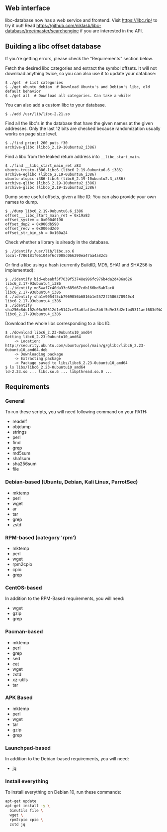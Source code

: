 ## Web interface

libc-database now has a web service and frontend. Visit https://libc.rip/ to
try it out! Read https://github.com/niklasb/libc-database/tree/master/searchengine
if you are interested in the API.


## Building a libc offset database

If you're getting errors, please check the "Requirements" section below.

Fetch the desired libc categories and extract the symbol offsets.
It will not download anything twice, so you can also use it to update your
database:

    $ ./get  # List categories
    $ ./get ubuntu debian  # Download Ubuntu's and Debian's libc, old default behavior
    $ ./get all  # Download all categories. Can take a while!

You can also add a custom libc to your database.

    $ ./add /usr/lib/libc-2.21.so

Find all the libc's in the database that have the given names at the given
addresses. Only the last 12 bits are checked because randomization usually
works on page size level.

    $ ./find printf 260 puts f30
    archive-glibc (libc6_2.19-10ubuntu2_i386)

Find a libc from the leaked return address into `__libc_start_main`.

    $ ./find __libc_start_main_ret a83
    ubuntu-trusty-i386-libc6 (libc6_2.19-0ubuntu6.6_i386)
    archive-eglibc (libc6_2.19-0ubuntu6_i386)
    ubuntu-utopic-i386-libc6 (libc6_2.19-10ubuntu2.3_i386)
    archive-glibc (libc6_2.19-10ubuntu2_i386)
    archive-glibc (libc6_2.19-15ubuntu2_i386)

Dump some useful offsets, given a libc ID. You can also provide your own names
to dump.

    $ ./dump libc6_2.19-0ubuntu6.6_i386
    offset___libc_start_main_ret = 0x19a83
    offset_system = 0x00040190
    offset_dup2 = 0x000db590
    offset_recv = 0x000ed2d0
    offset_str_bin_sh = 0x160a24

Check whether a library is already in the database.

    $ ./identify /usr/lib/libc.so.6
    local-f706181f06104ef6c7008c066290ea47aa4a82c5

Or find a libc using a hash (currently BuildID, MD5, SHA1 and SHA256 is
implemented):

    $ ./identify bid=ebeabf5f7039f53748e996fc976b4da2d486a626
    libc6_2.17-93ubuntu4_i386
    $ ./identify md5=af7c40da33c685d67cdb166bd6ab7ac0
    libc6_2.17-93ubuntu4_i386
    $ ./identify sha1=9054f5cb7969056b6816b1e2572f2506370940c4
    libc6_2.17-93ubuntu4_i386
    $ ./identify sha256=8dc102c06c50512d1e5142ce93a6faf4ec8b6f5d9e33d2e1b45311aef683d9b2
    libc6_2.17-93ubuntu4_i386

Download the whole libs corresponding to a libc ID.

    $ ./download libc6_2.23-0ubuntu10_amd64
    Getting libc6_2.23-0ubuntu10_amd64
        -> Location: http://security.ubuntu.com/ubuntu/pool/main/g/glibc/libc6_2.23-0ubuntu10_amd64.deb
        -> Downloading package
        -> Extracting package
        -> Package saved to libs/libc6_2.23-0ubuntu10_amd64
    $ ls libs/libc6_2.23-0ubuntu10_amd64
    ld-2.23.so ... libc.so.6 ... libpthread.so.0 ...


## Requirements

### General

To run these scripts, you will need following command on your PATH:

* readelf
* objdump
* strings
* perl
* find
* grep
* md5sum
* sha1sum
* sha256sum
* file


### Debian-based (Ubuntu, Debian, Kali Linux, ParrotSec)

* mktemp
* perl
* wget
* ar
* tar
* grep
* zstd


### RPM-based (category 'rpm')

* mktemp
* perl
* wget
* rpm2cpio
* cpio
* grep


### CentOS-based

In addition to the RPM-Based requirements, you will need:

* wget
* gzip
* grep


### Pacman-based

* mktemp
* perl
* grep
* sed
* cat
* wget
* zstd
* xz-utils
* tar


### APK Based

* mktemp
* perl
* wget
* tar
* gzip
* grep


### Launchpad-based

In addition to the Debian-based requirements, you will need:

* jq


### Install everything

To install everything on Debian 10, run these commands:

```sh
apt-get update
apt-get install -y \
  binutils file \
  wget \
  rpm2cpio cpio \
  zstd jq
```


